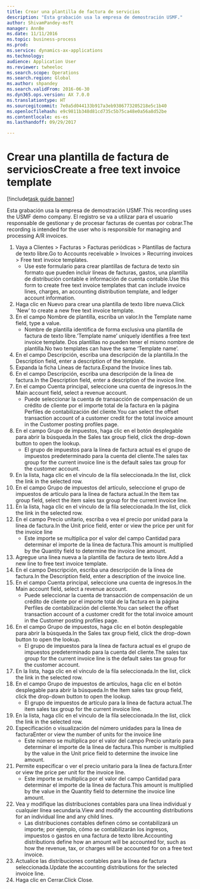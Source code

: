 ```yaml
--- 
title: Crear una plantilla de factura de servicios
description: "Esta grabación usa la empresa de demostración USMF."
author: ShivamPandey-msft
manager: AnnBe
ms.date: 11/11/2016
ms.topic: business-process
ms.prod: 
ms.service: dynamics-ax-applications
ms.technology: 
audience: Application User
ms.reviewer: twheeloc
ms.search.scope: Operations
ms.search.region: Global
ms.author: shpandey
ms.search.validFrom: 2016-06-30
ms.dyn365.ops.version: AX 7.0.0
ms.translationtype: HT
ms.sourcegitcommit: 7e0a5d044133b917a3eb9386773205218e5c1b40
ms.openlocfilehash: e9c9811b348d81cd735c5b75ca48e0a56a8d52be
ms.contentlocale: es-es
ms.lasthandoff: 09/29/2017

---
```

# <a name="create-a-free-text-invoice-template"></a><span data-ttu-id="ee5d3-103">Crear una plantilla de factura de servicios</span><span class="sxs-lookup"><span data-stu-id="ee5d3-103">Create a free text invoice template</span></span>

[!include[task guide banner](../../includes/task-guide-banner.md)]

<span data-ttu-id="ee5d3-104">Esta grabación usa la empresa de demostración USMF.</span><span class="sxs-lookup"><span data-stu-id="ee5d3-104">This recording uses the USMF demo company.</span></span> <span data-ttu-id="ee5d3-105">El registro se va a utilizar para el usuario responsable de gestionar y de procesar facturas de cuentas por cobrar.</span><span class="sxs-lookup"><span data-stu-id="ee5d3-105">The recording is intended for the user who is responsible for managing and processing A/R invoices.</span></span>

1. <span data-ttu-id="ee5d3-106">Vaya a Clientes > Facturas > Facturas periódicas > Plantillas de factura de texto libre.</span><span class="sxs-lookup"><span data-stu-id="ee5d3-106">Go to Accounts receivable > Invoices > Recurring invoices > Free text invoice templates.</span></span>
    * <span data-ttu-id="ee5d3-107">Use este formulario para crear plantillas de factura de texto sin formato que pueden incluir líneas de facturas, gastos, una plantilla de distribución contable e información de cuenta contable.</span><span class="sxs-lookup"><span data-stu-id="ee5d3-107">Use this form to create free text invoice templates that can include invoice lines, charges, an accounting distribution template, and ledger account information.</span></span>  
2. <span data-ttu-id="ee5d3-108">Haga clic en Nuevo para crear una plantilla de texto libre nueva.</span><span class="sxs-lookup"><span data-stu-id="ee5d3-108">Click 'New' to create a new free text invoice template.</span></span>
3. <span data-ttu-id="ee5d3-109">En el campo Nombre de plantilla, escriba un valor.</span><span class="sxs-lookup"><span data-stu-id="ee5d3-109">In the Template name field, type a value.</span></span>
    * <span data-ttu-id="ee5d3-110">Nombre de plantilla identifica de forma exclusiva una plantilla de factura de texto libre.</span><span class="sxs-lookup"><span data-stu-id="ee5d3-110">‘Template name’ uniquely identifies a free text invoice template.</span></span> <span data-ttu-id="ee5d3-111">Dos plantillas no pueden tener el mismo nombre de plantilla.</span><span class="sxs-lookup"><span data-stu-id="ee5d3-111">No two templates can have the same ‘Template name’.</span></span>  
4. <span data-ttu-id="ee5d3-112">En el campo Descripción, escriba una descripción de la plantilla.</span><span class="sxs-lookup"><span data-stu-id="ee5d3-112">In the Description field, enter a description of the template.</span></span>
5. <span data-ttu-id="ee5d3-113">Expanda la ficha Líneas de factura.</span><span class="sxs-lookup"><span data-stu-id="ee5d3-113">Expand the Invoice lines tab.</span></span>
6. <span data-ttu-id="ee5d3-114">En el campo Descripción, escriba una descripción de la línea de factura.</span><span class="sxs-lookup"><span data-stu-id="ee5d3-114">In the Description field, enter a description of the invoice line.</span></span>
7. <span data-ttu-id="ee5d3-115">En el campo Cuenta principal, seleccione una cuenta de ingresos.</span><span class="sxs-lookup"><span data-stu-id="ee5d3-115">In the Main account field, select a revenue account.</span></span>
    * <span data-ttu-id="ee5d3-116">Puede seleccionar la cuenta de transacción de compensación de un crédito de cliente por el importe total de la factura en la página Perfiles de contabilización del cliente.</span><span class="sxs-lookup"><span data-stu-id="ee5d3-116">You can select the offset transaction account of a customer credit for the total invoice amount in the Customer posting profiles page.</span></span>  
8. <span data-ttu-id="ee5d3-117">En el campo Grupo de impuestos, haga clic en el botón desplegable para abrir la búsqueda.</span><span class="sxs-lookup"><span data-stu-id="ee5d3-117">In the Sales tax group field, click the drop-down button to open the lookup.</span></span>
    * <span data-ttu-id="ee5d3-118">El grupo de impuestos para la línea de factura actual es el grupo de impuestos predeterminado para la cuenta del cliente.</span><span class="sxs-lookup"><span data-stu-id="ee5d3-118">The sales tax group for the current invoice line is the default sales tax group for the customer account.</span></span>  
9. <span data-ttu-id="ee5d3-119">En la lista, haga clic en el vínculo de la fila seleccionada.</span><span class="sxs-lookup"><span data-stu-id="ee5d3-119">In the list, click the link in the selected row.</span></span>
10. <span data-ttu-id="ee5d3-120">En el campo Grupo de impuestos del artículo, seleccione el grupo de impuestos de artículo para la línea de factura actual.</span><span class="sxs-lookup"><span data-stu-id="ee5d3-120">In the Item tax group field, select the item sales tax group for the current invoice line.</span></span>
11. <span data-ttu-id="ee5d3-121">En la lista, haga clic en el vínculo de la fila seleccionada.</span><span class="sxs-lookup"><span data-stu-id="ee5d3-121">In the list, click the link in the selected row.</span></span>
12. <span data-ttu-id="ee5d3-122">En el campo Precio unitario, escriba o vea el precio por unidad para la línea de factura.</span><span class="sxs-lookup"><span data-stu-id="ee5d3-122">In the Unit price field, enter or view the price per unit for the invoice line</span></span>
    * <span data-ttu-id="ee5d3-123">Este importe se multiplica por el valor del campo Cantidad para determinar el importe de la línea de factura.</span><span class="sxs-lookup"><span data-stu-id="ee5d3-123">This amount is multiplied by the Quantity field to determine the invoice line amount.</span></span>  
13. <span data-ttu-id="ee5d3-124">Agregue una línea nueva a la plantilla de factura de texto libre.</span><span class="sxs-lookup"><span data-stu-id="ee5d3-124">Add a new line to free text invoice template.</span></span>
14. <span data-ttu-id="ee5d3-125">En el campo Descripción, escriba una descripción de la línea de factura.</span><span class="sxs-lookup"><span data-stu-id="ee5d3-125">In the Description field, enter a description of the invoice line.</span></span>
15. <span data-ttu-id="ee5d3-126">En el campo Cuenta principal, seleccione una cuenta de ingresos.</span><span class="sxs-lookup"><span data-stu-id="ee5d3-126">In the Main account field, select a revenue account.</span></span>
    * <span data-ttu-id="ee5d3-127">Puede seleccionar la cuenta de transacción de compensación de un crédito de cliente por el importe total de la factura en la página Perfiles de contabilización del cliente.</span><span class="sxs-lookup"><span data-stu-id="ee5d3-127">You can select the offset transaction account of a customer credit for the total invoice amount in the Customer posting profiles page.</span></span>  
16. <span data-ttu-id="ee5d3-128">En el campo Grupo de impuestos, haga clic en el botón desplegable para abrir la búsqueda.</span><span class="sxs-lookup"><span data-stu-id="ee5d3-128">In the Sales tax group field, click the drop-down button to open the lookup.</span></span>
    * <span data-ttu-id="ee5d3-129">El grupo de impuestos para la línea de factura actual es el grupo de impuestos predeterminado para la cuenta del cliente.</span><span class="sxs-lookup"><span data-stu-id="ee5d3-129">The sales tax group for the current invoice line is the default sales tax group for the customer account.</span></span>  
17. <span data-ttu-id="ee5d3-130">En la lista, haga clic en el vínculo de la fila seleccionada.</span><span class="sxs-lookup"><span data-stu-id="ee5d3-130">In the list, click the link in the selected row.</span></span>
18. <span data-ttu-id="ee5d3-131">En el campo Grupo de impuestos de artículos, haga clic en el botón desplegable para abrir la búsqueda.</span><span class="sxs-lookup"><span data-stu-id="ee5d3-131">In the Item sales tax group field, click the drop-down button to open the lookup.</span></span>
    * <span data-ttu-id="ee5d3-132">El grupo de impuestos de artículo para la línea de factura actual.</span><span class="sxs-lookup"><span data-stu-id="ee5d3-132">The item sales tax group for the current invoice line.</span></span>  
19. <span data-ttu-id="ee5d3-133">En la lista, haga clic en el vínculo de la fila seleccionada.</span><span class="sxs-lookup"><span data-stu-id="ee5d3-133">In the list, click the link in the selected row.</span></span>
20. <span data-ttu-id="ee5d3-134">Especificación o visualización del número unidades para la línea de factura</span><span class="sxs-lookup"><span data-stu-id="ee5d3-134">Enter or view the number of units for the invoice line</span></span>
    * <span data-ttu-id="ee5d3-135">Este número se multiplica por el valor del campo Precio unitario para determinar el importe de la línea de factura.</span><span class="sxs-lookup"><span data-stu-id="ee5d3-135">This number is multiplied by the value in the Unit price field to determine the invoice line amount.</span></span>  
21. <span data-ttu-id="ee5d3-136">Permite especificar o ver el precio unitario para la línea de factura.</span><span class="sxs-lookup"><span data-stu-id="ee5d3-136">Enter or view the price per unit for the invoice line.</span></span> 
    * <span data-ttu-id="ee5d3-137">Este importe se multiplica por el valor del campo Cantidad para determinar el importe de la línea de factura.</span><span class="sxs-lookup"><span data-stu-id="ee5d3-137">This amount is multiplied by the value in the Quantity field to determine the invoice line amount.</span></span>  
22. <span data-ttu-id="ee5d3-138">Vea y modifique las distribuciones contables para una línea individual y cualquier línea secundaria.</span><span class="sxs-lookup"><span data-stu-id="ee5d3-138">View and modify the accounting distributions for an individual line and any child lines.</span></span>
    * <span data-ttu-id="ee5d3-139">Las distribuciones contables definen cómo se contabilizará un importe; por ejemplo, cómo se contabilizarán los ingresos, impuestos o gastos en una factura de texto libre.</span><span class="sxs-lookup"><span data-stu-id="ee5d3-139">Accounting distributions define how an amount will be accounted for, such as how the revenue, tax, or charges will be accounted for on a free text invoice.</span></span>  
23. <span data-ttu-id="ee5d3-140">Actualice las distribuciones contables para la línea de factura seleccionada.</span><span class="sxs-lookup"><span data-stu-id="ee5d3-140">Update the accounting distributions for the selected invoice line.</span></span>
24. <span data-ttu-id="ee5d3-141">Haga clic en Cerrar.</span><span class="sxs-lookup"><span data-stu-id="ee5d3-141">Click Close.</span></span>


